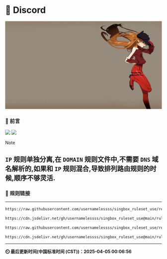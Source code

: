 
# 🧸 Discord
![](https://raw.githubusercontent.com/usernamelessss/picture-bed/main/images/202504042256831.jpg)
### 📣 前言
![](https://shields.io/badge/-移除重复规则-ff69b4) ![](https://shields.io/badge/-IP&nbsp;规则单独存放不与&nbsp;DOMAIN&nbsp;等混合-green)
> [!NOTE]
**`IP` 规则单独分离,在 `DOMAIN` 规则文件中,不需要 `DNS` 域名解析的,如果和 `IP` 规则混合,导致排列路由规则的时候,顺序不够灵活.**
---

###  🔗 规则链接
---

```url
https://raw.githubusercontent.com/usernamelessss/singbox_ruleset_use/refs/heads/main/rule/Discord/Discord_No_IP.json
```

```url
https://cdn.jsdelivr.net/gh/usernamelessss/singbox_ruleset_use@main/rule/Discord/Discord_No_IP.json
```

```url
https://raw.githubusercontent.com/usernamelessss/singbox_ruleset_use/refs/heads/main/rule/Discord/Discord_No_IP.srs
```

```url
https://cdn.jsdelivr.net/gh/usernamelessss/singbox_ruleset_use@main/rule/Discord/Discord_No_IP.srs
```

---
**⏲️ 最后更新时间(中国标准时间 (CST))：2025-04-05 00:06:56**